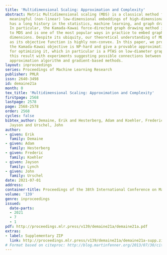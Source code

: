 ```yaml
---
title: 'Multidimensional Scaling: Approximation and Complexity'
abstract: Metric Multidimensional scaling (MDS) is a classical method for generating
  meaningful (non-linear) low-dimensional embeddings of high-dimensional data. MDS
  has a long history in the statistics, machine learning, and graph drawing communities.
  In particular, the Kamada-Kawai force-directed graph drawing method is equivalent
  to MDS and is one of the most popular ways in practice to embed graphs into low
  dimensions. Despite its ubiquity, our theoretical understanding of MDS remains limited
  as its objective function is highly non-convex. In this paper, we prove that minimizing
  the Kamada-Kawai objective is NP-hard and give a provable approximation algorithm
  for optimizing it, which in particular is a PTAS on low-diameter graphs. We supplement
  this result with experiments suggesting possible connections between our greedy
  approximation algorithm and gradient-based methods.
layout: inproceedings
series: Proceedings of Machine Learning Research
publisher: PMLR
issn: 2640-3498
id: demaine21a
month: 0
tex_title: 'Multidimensional Scaling: Approximation and Complexity'
firstpage: 2568
lastpage: 2578
page: 2568-2578
order: 2568
cycles: false
bibtex_author: Demaine, Erik and Hesterberg, Adam and Koehler, Frederic and Lynch,
  Jayson and Urschel, John
author:
- given: Erik
  family: Demaine
- given: Adam
  family: Hesterberg
- given: Frederic
  family: Koehler
- given: Jayson
  family: Lynch
- given: John
  family: Urschel
date: 2021-07-01
address:
container-title: Proceedings of the 38th International Conference on Machine Learning
volume: '139'
genre: inproceedings
issued:
  date-parts:
  - 2021
  - 7
  - 1
pdf: http://proceedings.mlr.press/v139/demaine21a/demaine21a.pdf
extras:
- label: Supplementary ZIP
  link: http://proceedings.mlr.press/v139/demaine21a/demaine21a-supp.zip
# Format based on citeproc: http://blog.martinfenner.org/2013/07/30/citeproc-yaml-for-bibliographies/
---
```

